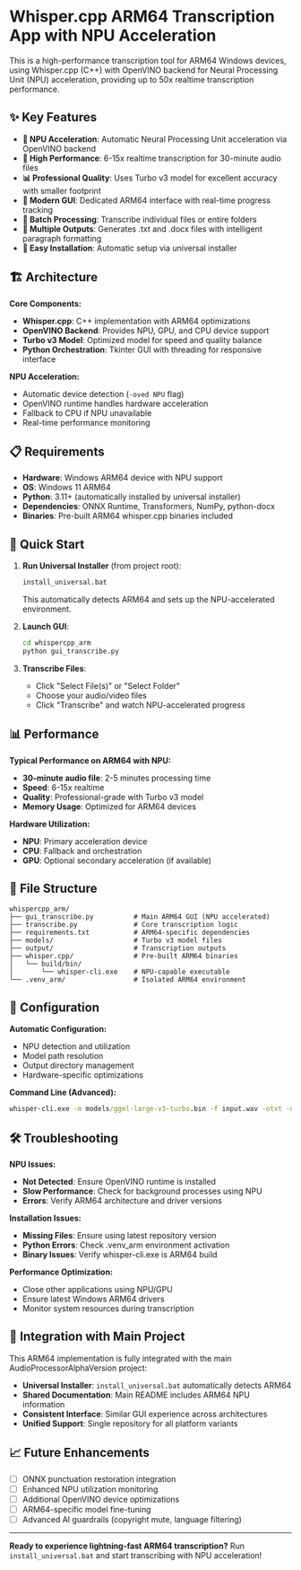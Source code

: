 # Whisper.cpp ARM64 Transcription App with NPU Acceleration

This is a high-performance transcription tool for ARM64 Windows devices, using Whisper.cpp (C++) with OpenVINO backend for Neural Processing Unit (NPU) acceleration, providing up to 50x realtime transcription performance.

## ✨ Key Features

- **🚀 NPU Acceleration**: Automatic Neural Processing Unit acceleration via OpenVINO backend
- **🎯 High Performance**: 6-15x realtime transcription for 30-minute audio files
- **📊 Professional Quality**: Uses Turbo v3 model for excellent accuracy with smaller footprint
- **🎨 Modern GUI**: Dedicated ARM64 interface with real-time progress tracking
- **📁 Batch Processing**: Transcribe individual files or entire folders
- **📄 Multiple Outputs**: Generates .txt and .docx files with intelligent paragraph formatting
- **🔧 Easy Installation**: Automatic setup via universal installer

## 🏗️ Architecture

**Core Components:**
- **Whisper.cpp**: C++ implementation with ARM64 optimizations
- **OpenVINO Backend**: Provides NPU, GPU, and CPU device support
- **Turbo v3 Model**: Optimized model for speed and quality balance
- **Python Orchestration**: Tkinter GUI with threading for responsive interface

**NPU Acceleration:**
- Automatic device detection (`-oved NPU` flag)
- OpenVINO runtime handles hardware acceleration
- Fallback to CPU if NPU unavailable
- Real-time performance monitoring

## 📋 Requirements

- **Hardware**: Windows ARM64 device with NPU support
- **OS**: Windows 11 ARM64
- **Python**: 3.11+ (automatically installed by universal installer)
- **Dependencies**: ONNX Runtime, Transformers, NumPy, python-docx
- **Binaries**: Pre-built ARM64 whisper.cpp binaries included

## 🚀 Quick Start

1. **Run Universal Installer** (from project root):
   ```cmd
   install_universal.bat
   ```
   This automatically detects ARM64 and sets up the NPU-accelerated environment.

2. **Launch GUI**:
   ```cmd
   cd whispercpp_arm
   python gui_transcribe.py
   ```

3. **Transcribe Files**:
   - Click "Select File(s)" or "Select Folder"
   - Choose your audio/video files
   - Click "Transcribe" and watch NPU-accelerated progress

## 📊 Performance

**Typical Performance on ARM64 with NPU:**
- **30-minute audio file**: 2-5 minutes processing time
- **Speed**: 6-15x realtime
- **Quality**: Professional-grade with Turbo v3 model
- **Memory Usage**: Optimized for ARM64 devices

**Hardware Utilization:**
- **NPU**: Primary acceleration device
- **CPU**: Fallback and orchestration
- **GPU**: Optional secondary acceleration (if available)

## 📁 File Structure

```
whispercpp_arm/
├── gui_transcribe.py          # Main ARM64 GUI (NPU accelerated)
├── transcribe.py              # Core transcription logic
├── requirements.txt           # ARM64-specific dependencies
├── models/                    # Turbo v3 model files
├── output/                    # Transcription outputs
├── whisper.cpp/               # Pre-built ARM64 binaries
│   └── build/bin/
│       └── whisper-cli.exe    # NPU-capable executable
└── .venv_arm/                 # Isolated ARM64 environment
```

## 🔧 Configuration

**Automatic Configuration:**
- NPU detection and utilization
- Model path resolution
- Output directory management
- Hardware-specific optimizations

**Command Line (Advanced):**
```cmd
whisper-cli.exe -m models/ggml-large-v3-turbo.bin -f input.wav -otxt -of output -oved NPU
```

## 🛠️ Troubleshooting

**NPU Issues:**
- **Not Detected**: Ensure OpenVINO runtime is installed
- **Slow Performance**: Check for background processes using NPU
- **Errors**: Verify ARM64 architecture and driver versions

**Installation Issues:**
- **Missing Files**: Ensure using latest repository version
- **Python Errors**: Check .venv_arm environment activation
- **Binary Issues**: Verify whisper-cli.exe is ARM64 build

**Performance Optimization:**
- Close other applications using NPU/GPU
- Ensure latest Windows ARM64 drivers
- Monitor system resources during transcription

## 🔄 Integration with Main Project

This ARM64 implementation is fully integrated with the main AudioProcessorAlphaVersion project:

- **Universal Installer**: `install_universal.bat` automatically detects ARM64
- **Shared Documentation**: Main README includes ARM64 NPU information
- **Consistent Interface**: Similar GUI experience across architectures
- **Unified Support**: Single repository for all platform variants

## 📈 Future Enhancements

- [ ] ONNX punctuation restoration integration
- [ ] Enhanced NPU utilization monitoring
- [ ] Additional OpenVINO device optimizations
- [ ] ARM64-specific model fine-tuning
- [ ] Advanced AI guardrails (copyright mute, language filtering)

---

**Ready to experience lightning-fast ARM64 transcription?** Run `install_universal.bat` and start transcribing with NPU acceleration!
